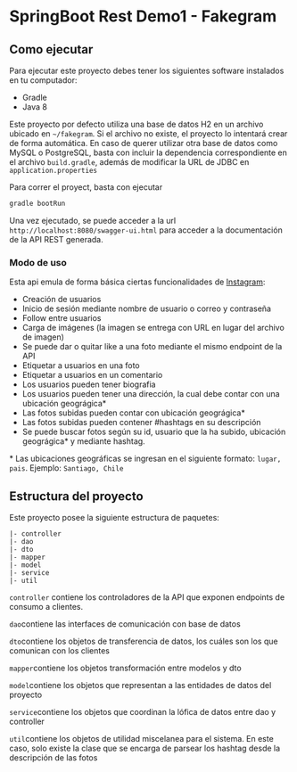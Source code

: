 # SpringBoot Rest Demo1 - Fakegram

## Como ejecutar

Para ejecutar este proyecto debes tener los siguientes software instalados en tu computador:

- Gradle
- Java 8

Este proyecto por defecto utiliza una base de datos H2 en un archivo ubicado en `~/fakegram`. Si el archivo no existe, el proyecto lo intentará crear de forma automática.
En caso de querer utilizar otra base de datos como MySQL o PostgreSQL, basta con incluir la dependencia correspondiente en el archivo `build.gradle`, además de modificar la URL de JDBC en `application.properties`

Para correr el proyect, basta con ejecutar 
```bash
gradle bootRun
```

Una vez ejecutado, se puede acceder a la url `http://localhost:8080/swagger-ui.html` para acceder a la documentación de la API REST generada.

### Modo de uso

Esta api emula de forma básica ciertas funcionalidades de [Instagram](https://www.instagram.com):

- Creación de usuarios
- Inicio de sesión mediante nombre de usuario o correo y contraseña
- Follow entre usuarios
- Carga de imágenes (la imagen se entrega con URL en lugar del archivo de imagen)
- Se puede dar o quitar like a una foto mediante el mismo endpoint de la API
- Etiquetar a usuarios en una foto
- Etiquetar a usuarios en un comentario
- Los usuarios pueden tener biografia
- Los usuarios pueden tener una dirección, la cual debe contar con una ubicación geográgica*
- Las fotos subidas pueden contar con ubicación geográgica*
- Las fotos subidas pueden contener #hashtags en su descripción
- Se puede buscar fotos según su id, usuario que la ha subido, ubicación geográgica* y mediante hashtag.

\* Las ubicaciones geográficas se ingresan en el siguiente formato: `lugar, pais`. Ejemplo: `Santiago, Chile`
## Estructura del proyecto

Este proyecto posee la siguiente estructura de paquetes:
```
|- controller
|- dao
|- dto
|- mapper
|- model
|- service
|- util
```

`controller` contiene los controladores de la API que exponen endpoints de consumo a clientes.

`dao`contiene las interfaces de comunicación con base de datos

`dto`contiene los objetos de transferencia de datos, los cuáles son los que comunican con los clientes

`mapper`contiene los objetos transformación entre modelos y dto

`model`contiene los objetos que representan a las entidades de datos del proyecto

`service`contiene los objetos que coordinan la lófica de datos entre dao y controller

`util`contiene los objetos de utilidad miscelanea para el sistema. En este caso, solo existe la clase que se encarga de parsear los hashtag desde la descripción de las fotos